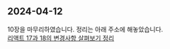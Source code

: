 ## 2024-04-12 

10장을 마무리하였습니다. 정리는 아래 주소에 해놓았습니다.   
[리액트 17과 18의 변경사항 살펴보기 정리](https://inblog.ai/luke/1-18653?traffic_type=internal)
